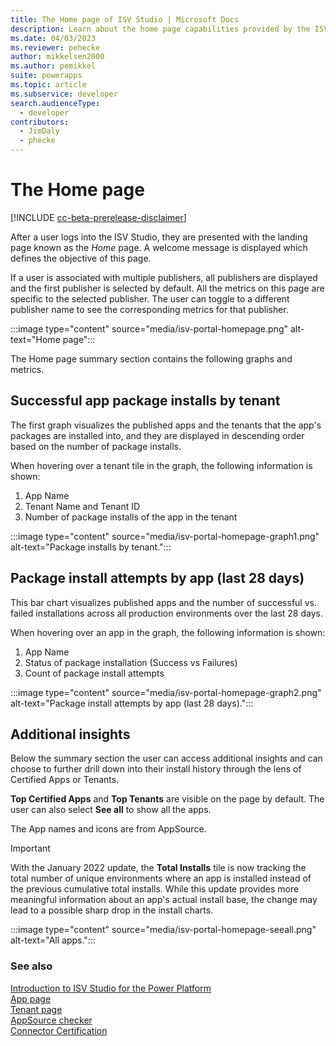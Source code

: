 ```yaml
---
title: The Home page of ISV Studio | Microsoft Docs
description: Learn about the home page capabilities provided by the ISV Studio portal.
ms.date: 04/03/2023
ms.reviewer: pehecke
author: mikkelsen2000
ms.author: pemikkel
suite: powerapps
ms.topic: article
ms.subservice: developer
search.audienceType: 
  - developer
contributors: 
  - JimDaly
  - phecke 
---
```


# The Home page

[!INCLUDE [cc-beta-prerelease-disclaimer](../../includes/cc-beta-prerelease-disclaimer.md)]

After a user logs into the ISV Studio, they are presented with the landing page known as the *Home* page. A welcome message is displayed which defines the objective of this page.

If a user is associated with multiple publishers, all publishers are displayed and the first publisher is selected by default. All the metrics on this page are specific to the selected publisher. The user can toggle to a different publisher name to see the corresponding metrics for that publisher.

:::image type="content" source="media/isv-portal-homepage.png" alt-text="Home page":::

The Home page summary section contains the following graphs and metrics.

## Successful app package installs by tenant

The first graph visualizes the published apps and the tenants that the app's packages are installed into, and they are displayed in descending order based on the number of package installs.

When hovering over a tenant tile in the graph, the following information is shown:

1. App Name
2. Tenant Name and Tenant ID
3. Number of package installs of the app in the tenant

:::image type="content" source="media/isv-portal-homepage-graph1.png" alt-text="Package installs by tenant.":::

## Package install attempts by app (last 28 days)

This bar chart visualizes published apps and the number of successful vs. failed installations across all production environments over the last 28 days.

When hovering over an app in the graph, the following information is shown:

1. App Name
2. Status of package installation (Success vs Failures)
3. Count of package install attempts

:::image type="content" source="media/isv-portal-homepage-graph2.png" alt-text="Package install attempts by app (last 28 days).":::

## Additional insights

Below the summary section the user can access additional insights and can choose to further drill down into their install history through the lens of Certified Apps or Tenants.

**Top Certified Apps** and **Top Tenants** are visible on the page by default. The user can also select **See all** to show all the apps.

The App names and icons are from AppSource.

> [!IMPORTANT]
> With the January 2022 update, the **Total Installs** tile is now tracking the total number of unique environments where an app is installed instead of the previous cumulative total installs. While this update provides more meaningful information about an app's actual install base, the change may lead to a possible sharp drop in the install charts.

:::image type="content" source="media/isv-portal-homepage-seeall.png" alt-text="All apps.":::

### See also

[Introduction to ISV Studio for the Power Platform](index.md)<br/>
[App page](app.md)<br/>
[Tenant page](tenant.md)<br/>
[AppSource checker](appsource-checker.md)<br/>
[Connector Certification](connector-certification.md)
